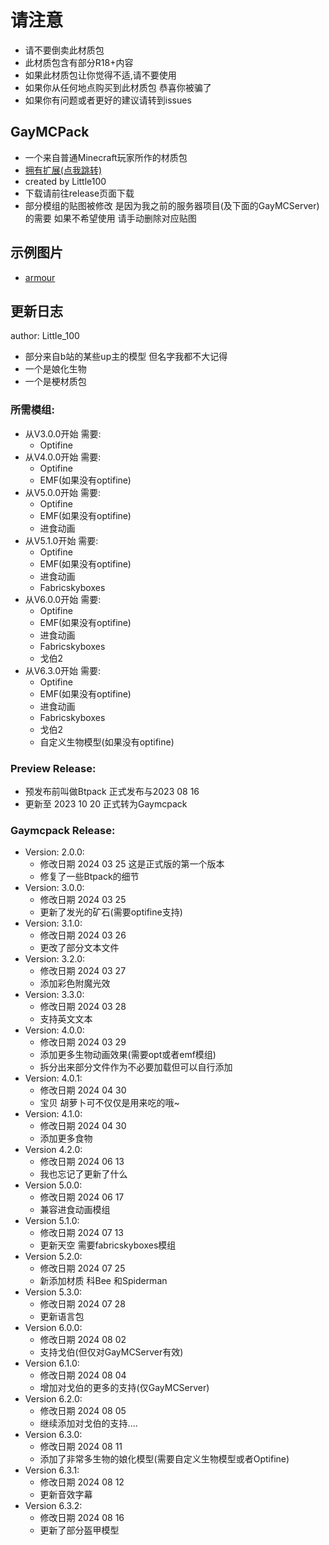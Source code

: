 # 请注意
- 请不要倒卖此材质包
- 此材质包含有部分R18+内容
- 如果此材质包让你觉得不适,请不要使用
- 如果你从任何地点购买到此材质包 恭喜你被骗了
- 如果你有问题或者更好的建议请转到issues
## GayMCPack
- 一个来自普通Minecraft玩家所作的材质包
- [拥有扩展(点我跳转)](https://github.com/Little100/GayMCPack_Extend)
- created by Little100
- 下载请前往release页面下载
- 部分模组的贴图被修改 是因为我之前的服务器项目(及下面的GayMCServer)的需要 如果不希望使用 请手动删除对应贴图
## 示例图片
- [armour](https://github.com/Little100/GayMCPack/blob/main/Sample%20image/armour.png)
## 更新日志
author: Little_100

- 部分来自b站的某些up主的模型 但名字我都不大记得
- 一个是娘化生物
- 一个是梗材质包

### 所需模组:
- 从V3.0.0开始 需要:
   - Optifine
- 从V4.0.0开始 需要:
   - Optifine
   - EMF(如果没有optifine)
- 从V5.0.0开始 需要:
   - Optifine
   - EMF(如果没有optifine)
   - 进食动画
- 从V5.1.0开始 需要:
   - Optifine
   - EMF(如果没有optifine)
   - 进食动画
   - Fabricskyboxes
- 从V6.0.0开始 需要:
   - Optifine
   - EMF(如果没有optifine)
   - 进食动画
   - Fabricskyboxes
   - 戈伯2
- 从V6.3.0开始 需要:
   - Optifine
   - EMF(如果没有optifine)
   - 进食动画
   - Fabricskyboxes
   - 戈伯2
   - 自定义生物模型(如果没有optifine)


### Preview Release:
- 预发布前叫做Btpack 正式发布与2023 08 16
- 更新至 2023 10 20 正式转为Gaymcpack

### Gaymcpack Release:
- Version: 2.0.0:
  - 修改日期 2024 03 25 这是正式版的第一个版本
  - 修复了一些Btpack的细节
- Version: 3.0.0:
  - 修改日期 2024 03 25
  - 更新了发光的矿石(需要optifine支持)
- Version: 3.1.0:
  - 修改日期 2024 03 26
  - 更改了部分文本文件
- Version: 3.2.0:
  - 修改日期 2024 03 27
  - 添加彩色附魔光效
- Version: 3.3.0:
  - 修改日期 2024 03 28
  - 支持英文文本
- Version: 4.0.0:
  - 修改日期 2024 03 29
  - 添加更多生物动画效果(需要opt或者emf模组)
  - 拆分出来部分文件作为不必要加载但可以自行添加
- Version: 4.0.1:
  - 修改日期 2024 04 30
  - 宝贝 胡萝卜可不仅仅是用来吃的哦~
- Version: 4.1.0:
  - 修改日期 2024 04 30
  - 添加更多食物
- Version 4.2.0:
  - 修改日期 2024 06 13
  - 我也忘记了更新了什么
- Version 5.0.0:
  - 修改日期 2024 06 17
  - 兼容进食动画模组
- Version 5.1.0:
  - 修改日期 2024 07 13
  - 更新天空 需要fabricskyboxes模组
- Version 5.2.0:
  - 修改日期 2024 07 25
  - 新添加材质 科Bee 和Spiderman
- Version 5.3.0:
  - 修改日期 2024 07 28
  - 更新语言包
- Version 6.0.0:
  - 修改日期 2024 08 02
  - 支持戈伯(但仅对GayMCServer有效)
- Version 6.1.0:
  - 修改日期 2024 08 04
  - 增加对戈伯的更多的支持(仅GayMCServer)
- Version 6.2.0:
  - 修改日期 2024 08 05
  - 继续添加对戈伯的支持....
- Version 6.3.0:
  - 修改日期 2024 08 11
  - 添加了非常多生物的娘化模型(需要自定义生物模型或者Optifine)
- Version 6.3.1:
  - 修改日期 2024 08 12
  - 更新音效字幕
- Version 6.3.2:
  - 修改日期 2024 08 16
  - 更新了部分盔甲模型
